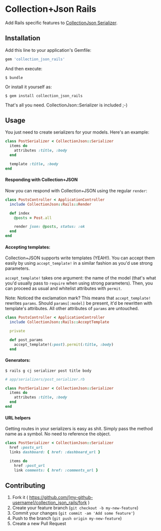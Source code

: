 Collection+Json Rails
====================

Add Rails specific features to [CollectionJson
Serializer](https://github.com/carlesjove/collection_json_serializer).

## Installation

Add this line to your application's Gemfile:

```ruby
gem 'collection_json_rails'
```

And then execute:

    $ bundle

Or install it yourself as:

    $ gem install collection_json_rails


That's all you need. CollectionJson::Serializer is included ;-)

## Usage

You just need to create serializers for your models. Here's an example:

```ruby
class PostSerializer < CollectionJson::Serializer
  items do
    attributes :title, :body
  end

  template :title, :body
end
```

#### Responding with Collection+JSON

Now you can respond with Collection+JSON using the regular `render`:

```ruby
class PostsController < ApplicationController
  include CollectionJson::Rails::Render

  def index
    @posts = Post.all

    render json: @posts, status: :ok
  end
end
```


#### Accepting templates:

Collection+JSON supports write templates (YEAH!). You can accept them easily by using `accept_template!` in a similar fashion as you'd use strong parameters.

`accept_template!` takes one argument: the name of the model (that's what you'd usually pass to `require` when using strong parameters). Then, you can proceed as usual and whitelist attributes with `permit`.

Note: Noticed the exclamation mark? This means that `accept_template!` rewrites
`params`. Should `params[:model]` be present, it'd be rewritten with template's
attributes. All other attributes of `params` are untouched.

```ruby
class PostsController < ApplicationController
  include CollectionJson::Rails::AcceptTemplate

  private

  def post_params
    accept_template!(:post).permit(:title, :body)
  end
```

#### Generators:

`$ rails g cj serializer post title body`

```ruby
# app/serializers/post_serializer.rb

class PostSerializer < CollectionJson::Serializer
  items do
    attributes :title, :body
  end
end
```

#### URL helpers

Getting routes in your serializers is easy as shit. Simply pass the method name as a symbol. No need to reference the object.

```ruby
class PostSerializer < CollectionJson::Serializer
  href :posts_url
  links dashboard: { href: :dashboard_url }

  items do
    href :post_url
    link comments: { href: :comments_url }
```

## Contributing

1. Fork it ( https://github.com/[my-github-username]/collection_json_rails/fork )
2. Create your feature branch (`git checkout -b my-new-feature`)
3. Commit your changes (`git commit -am 'Add some feature'`)
4. Push to the branch (`git push origin my-new-feature`)
5. Create a new Pull Request
